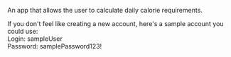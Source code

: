 An app that allows the user to calculate daily calorie requirements.


If you don't feel like creating a new account, here's a sample account you could use:
<br/>
Login: sampleUser
<br/>
Password: samplePassword123!

